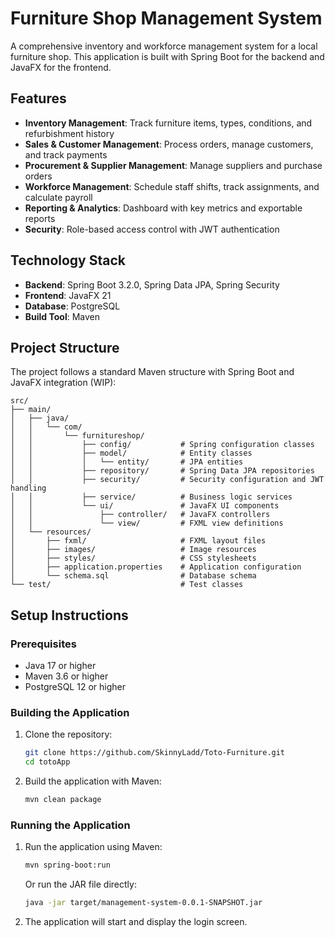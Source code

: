 # Furniture Shop Management System

A comprehensive inventory and workforce management system for a local furniture shop. This application is built with Spring Boot for the backend and JavaFX for the frontend.

## Features

- **Inventory Management**: Track furniture items, types, conditions, and refurbishment history
- **Sales & Customer Management**: Process orders, manage customers, and track payments
- **Procurement & Supplier Management**: Manage suppliers and purchase orders
- **Workforce Management**: Schedule staff shifts, track assignments, and calculate payroll
- **Reporting & Analytics**: Dashboard with key metrics and exportable reports
- **Security**: Role-based access control with JWT authentication

## Technology Stack

- **Backend**: Spring Boot 3.2.0, Spring Data JPA, Spring Security
- **Frontend**: JavaFX 21
- **Database**: PostgreSQL
- **Build Tool**: Maven

## Project Structure

The project follows a standard Maven structure with Spring Boot and JavaFX integration (WIP):

```
src/
├── main/
│   ├── java/
│   │   └── com/
│   │       └── furnitureshop/
│   │           ├── config/           # Spring configuration classes
│   │           ├── model/            # Entity classes
│   │           │   └── entity/       # JPA entities
│   │           ├── repository/       # Spring Data JPA repositories
│   │           ├── security/         # Security configuration and JWT handling
│   │           ├── service/          # Business logic services
│   │           └── ui/               # JavaFX UI components
│   │               ├── controller/   # JavaFX controllers
│   │               └── view/         # FXML view definitions
│   └── resources/
│       ├── fxml/                     # FXML layout files
│       ├── images/                   # Image resources
│       ├── styles/                   # CSS stylesheets
│       ├── application.properties    # Application configuration
│       └── schema.sql                # Database schema
└── test/                             # Test classes
```

## Setup Instructions

### Prerequisites

- Java 17 or higher
- Maven 3.6 or higher
- PostgreSQL 12 or higher


### Building the Application

1. Clone the repository:
   ```bash
   git clone https://github.com/SkinnyLadd/Toto-Furniture.git
   cd totoApp
   ```

2. Build the application with Maven:
   ```bash
   mvn clean package
   ```

### Running the Application

1. Run the application using Maven:
   ```bash
   mvn spring-boot:run
   ```

   Or run the JAR file directly:
   ```bash
   java -jar target/management-system-0.0.1-SNAPSHOT.jar
   ```

2. The application will start and display the login screen.

